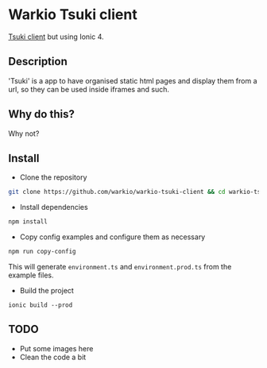 # Warkio Tsuki client

[Tsuki client](https://github.com/Aztic/tsuki-client) but using Ionic 4.


## Description
'Tsuki' is a app to have organised static html pages and display them from a url, so they can be used inside iframes and such.

## Why do this?
Why not?

## Install
- Clone the repository
```sh
git clone https://github.com/warkio/warkio-tsuki-client && cd warkio-tsuki-client
```
- Install dependencies
```sh
npm install
```

- Copy config examples and configure them as necessary
```sh
npm run copy-config
```
This will generate `environment.ts` and `environment.prod.ts` from the example files.

- Build the project
```
ionic build --prod
```

## TODO
- Put some images here
- Clean the code a bit